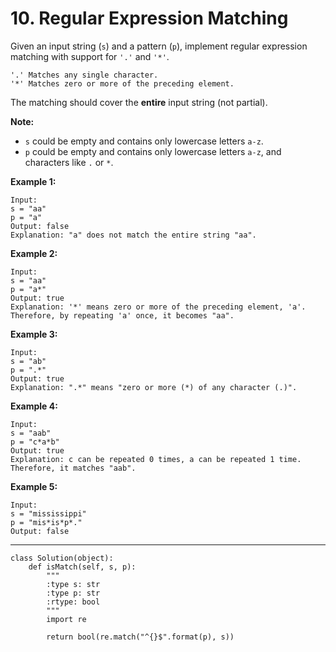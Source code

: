 # 10. Regular Expression Matching

Given an input string (`s`) and a pattern (`p`), implement regular expression matching with support for `'.'` and `'*'`.
```
'.' Matches any single character.
'*' Matches zero or more of the preceding element.
```
The matching should cover the **entire** input string (not partial).

**Note:**

- `s` could be empty and contains only lowercase letters `a-z`.
- `p` could be empty and contains only lowercase letters `a-z`, and characters like `.` or `*`.

**Example 1:**
```
Input:
s = "aa"
p = "a"
Output: false
Explanation: "a" does not match the entire string "aa".
```

**Example 2:**
```
Input:
s = "aa"
p = "a*"
Output: true
Explanation: '*' means zero or more of the preceding element, 'a'. Therefore, by repeating 'a' once, it becomes "aa".
```

**Example 3:**
```
Input:
s = "ab"
p = ".*"
Output: true
Explanation: ".*" means "zero or more (*) of any character (.)".
```

**Example 4:**
```
Input:
s = "aab"
p = "c*a*b"
Output: true
Explanation: c can be repeated 0 times, a can be repeated 1 time. Therefore, it matches "aab".
```

**Example 5:**
```
Input:
s = "mississippi"
p = "mis*is*p*."
Output: false
```

---

```
class Solution(object):
    def isMatch(self, s, p):
        """
        :type s: str
        :type p: str
        :rtype: bool
        """
        import re
        
        return bool(re.match("^{}$".format(p), s))
```
